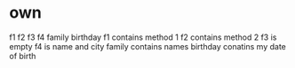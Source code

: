 # own
f1 f2 f3 f4 family birthday
f1 contains method 1
f2 contains method 2
f3 is empty
f4 is name and city
family contains names
birthday conatins my date of birth

